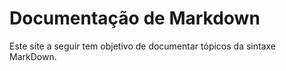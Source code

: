 # Documentação de Markdown  
  
Este site a seguir tem objetivo de documentar tópicos da sintaxe MarkDown.  
  